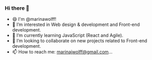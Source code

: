 ### Hi there 👋

- 😄 I'm @marinawolff! 
- 👀 I’m interested in Web design & development and Front-end development.
- 🌱 I’m currently learning JavaScript (React and Agile). 
- 👯 I’m looking to collaborate on new projects related to Front-end development. 
- 📫 How to reach me: marinajwolff@gmail.com...

<!--
**marinawolff/marinawolff** is a ✨ _special_ ✨ repository because its `README.md` (this file) appears on your GitHub profile.

Here are some ideas to get you started:

- 🔭 I’m currently working on ...
- 🌱 I’m currently learning JavaScript, React and Agile. 
- 👯 I’m looking to collaborate on new projects. 
- 🤔 I’m looking for help with ...
- 💬 Ask me about ...
- 📫 How to reach me: marinajwolff@gmail.com...
- 😄 Pronouns: ...
- ⚡ Fun fact: ...
-->
